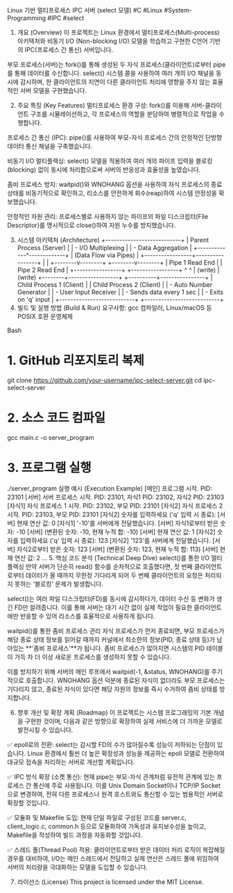 Linux 기반 멀티프로세스 IPC 서버 (select 모델)
#C #Linux #System-Programming #IPC #select

1. 개요 (Overview)
이 프로젝트는 Linux 환경에서 멀티프로세스(Multi-process) 아키텍처와 비동기 I/O (Non-blocking I/O) 모델을 학습하고 구현한 C언어 기반의 IPC(프로세스 간 통신) 서버입니다.

부모 프로세스(서버)는 fork()를 통해 생성된 두 자식 프로세스(클라이언트)로부터 pipe를 통해 데이터를 수신합니다. select() 시스템 콜을 사용하여 여러 개의 I/O 채널을 동시에 감시하며, 한 클라이언트의 지연이 다른 클라이언트 처리에 영향을 주지 않는 효율적인 서버 모델을 구현했습니다.

2. 주요 특징 (Key Features)
멀티프로세스 환경 구성: fork()를 이용해 서버-클라이언트 구조를 시뮬레이션하고, 각 프로세스의 역할을 분담하여 병렬적으로 작업을 수행합니다.

프로세스 간 통신 (IPC): pipe()를 사용하여 부모-자식 프로세스 간의 안정적인 단방향 데이터 통신 채널을 구축했습니다.

비동기 I/O 멀티플렉싱: select() 모델을 적용하여 여러 개의 파이프 입력을 블로킹(blocking) 없이 동시에 처리함으로써 서버의 반응성과 효율성을 높였습니다.

좀비 프로세스 방지: waitpid()와 WNOHANG 옵션을 사용하여 자식 프로세스의 종료 상태를 비동기적으로 확인하고, 리소스를 안전하게 회수(reap)하여 시스템 안정성을 확보했습니다.

안정적인 자원 관리: 프로세스별로 사용하지 않는 파이프의 파일 디스크립터(File Descriptor)를 명시적으로 close()하여 자원 누수를 방지했습니다.

3. 시스템 아키텍처 (Architecture)
             +---------------------------+
             |   Parent Process (Server) |
             |   - I/O Multiplexing      |
             |   - Data Aggregation      |
             +-------------^-------------+
                           |
            (Data Flow via Pipes)
                           |
         +-----------------+-----------------+
         |                                   |
+--------v--------+                 +--------v--------+
| Pipe 1 Read End |                 | Pipe 2 Read End |
+-----------------+                 +-----------------+
         ^                                   ^
         | (write)                           | (write)
+--------+------------------+     +----------+----------------+
| Child Process 1 (Client)  |     | Child Process 2 (Client)  |
| - Auto Number Generator   |     | - User Input Receiver     |
| - Sends data every 1 sec  |     | - Exits on 'q' input      |
+---------------------------+     +---------------------------+
4. 빌드 및 실행 방법 (Build & Run)
요구사항: gcc 컴파일러, Linux/macOS 등 POSIX 호환 운영체제

Bash

# 1. GitHub 리포지토리 복제
git clone https://github.com/your-username/ipc-select-server.git
cd ipc-select-server

# 2. 소스 코드 컴파일
gcc main.c -o server_program

# 3. 프로그램 실행
./server_program
실행 예시 (Execution Example)
[메인] 프로그램 시작. PID: 23101
[서버] 서버 프로세스 시작. PID: 23101, 자식1 PID: 23102, 자식2 PID: 23103
[자식1] 자식 프로세스 1 시작. PID: 23102, 부모 PID: 23101
[자식2] 자식 프로세스 2 시작. PID: 23103, 부모 PID: 23101
[자식2] 숫자를 입력하세요 ('q' 입력 시 종료):
[서버] 현재 연산 값: 0
[자식1] '-10'를 서버에게 전달했습니다.
[서버] 자식1로부터 받은 숫자: -10
[서버] (변환된 숫자: -10, 현재 누적 합: -10)
[서버] 현재 연산 값: 1
[자식2] 숫자를 입력하세요 ('q' 입력 시 종료): 123
[자식2] '123'를 서버에게 전달했습니다.
[서버] 자식2로부터 받은 숫자: 123
[서버] (변환된 숫자: 123, 현재 누적 합: 113)
[서버] 현재 연산 값: 2
...
5. 핵심 코드 분석 (Technical Deep Dive)
select()를 통한 I/O 멀티플렉싱
만약 서버가 단순히 read() 함수를 순차적으로 호출했다면, 첫 번째 클라이언트로부터 데이터가 올 때까지 무한정 기다리게 되어 두 번째 클라이언트의 요청은 처리되지 못하는 '블로킹' 문제가 발생합니다.

select()는 여러 파일 디스크립터(FD)를 동시에 감시하다가, 데이터 수신 등 변화가 생긴 FD만 알려줍니다. 이를 통해 서버는 대기 시간 없이 실제 작업이 필요한 클라이언트에만 반응할 수 있어 리소스를 효율적으로 사용하게 됩니다.

waitpid()를 통한 좀비 프로세스 관리
자식 프로세스가 먼저 종료되면, 부모 프로세스가 해당 종료 상태 정보를 읽어갈 때까지 커널에서 최소한의 정보(PID, 종료 상태 등)가 남아있는 **'좀비 프로세스'**가 됩니다. 좀비 프로세스가 많아지면 시스템의 PID 테이블이 가득 차 더 이상 새로운 프로세스를 생성하지 못할 수 있습니다.

이를 방지하기 위해 서버의 메인 루프에서 waitpid(-1, &status, WNOHANG)를 주기적으로 호출합니다. WNOHANG 옵션 덕분에 종료된 자식이 없더라도 부모 프로세스는 기다리지 않고, 종료된 자식이 있다면 해당 자원의 정보를 즉시 수거하여 좀비 상태를 방지합니다.

6. 향후 개선 및 확장 계획 (Roadmap)
이 프로젝트는 시스템 프로그래밍의 기본 개념을 구현한 것이며, 다음과 같은 방향으로 확장하여 실제 서비스에 더 가까운 모델로 발전시킬 수 있습니다.

✅ epoll로의 전환: select는 감시할 FD의 수가 많아질수록 성능이 저하되는 단점이 있습니다. Linux 환경에서 훨씬 더 높은 확장성과 성능을 제공하는 epoll 모델로 전환하여 대규모 접속을 처리하는 서버로 개선할 계획입니다.

✅ IPC 방식 확장 (소켓 통신): 현재 pipe는 부모-자식 관계처럼 유전적 관계에 있는 프로세스 간 통신에 주로 사용됩니다. 이를 Unix Domain Socket이나 TCP/IP Socket으로 변경하여, 전혀 다른 프로세스나 원격 호스트와도 통신할 수 있는 범용적인 서버로 확장할 것입니다.

✅ 모듈화 및 Makefile 도입: 현재 단일 파일로 구성된 코드를 server.c, client_logic.c, common.h 등으로 모듈화하여 가독성과 유지보수성을 높이고, Makefile을 작성하여 빌드 과정을 자동화할 것입니다.

✅ 스레드 풀(Thread Pool) 적용: 클라이언트로부터 받은 데이터 처리 로직이 복잡해질 경우를 대비하여, I/O는 메인 스레드에서 전담하고 실제 연산은 스레드 풀에 위임하여 서버의 처리량을 극대화하는 모델을 도입할 수 있습니다.

7. 라이선스 (License)
This project is licensed under the MIT License.
